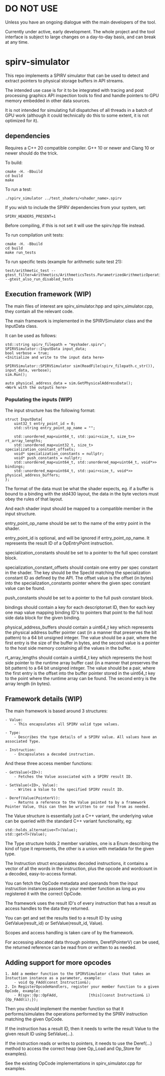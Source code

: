 # DO NOT USE

Unless you have an ongoing dialogue with the main developers of the tool.

Currently under active, early development. The whole project and the tool interface is subject to large changes on a day-to-day basis, and can break at any time.


# spirv-simulator

This repo implements a SPIRV simulator that can be used to detect and extract pointers to physical storage buffers in API streams.

The intended use case is for it to be integrated with tracing and post processing graphics API inspection tools to find and handle pointers to GPU memory embedded in other data sources.


It is not intended for simulating full dispatches of all threads in a batch of GPU work (although it could technically do this to some extent, it is not optimized for it).


## dependencies

Requires a C++ 20 compatible compiler.
G++ 10 or newer and Clang 10 or newer should do the trick.

To build:

```
cmake -H. -Bbuild
cd build
make
```

To run a test:

```
./spirv_simulator ../test_shaders/<shader_name>.spirv
```


If you wish to include the SPIRV dependencies from your system, set:
```
SPIRV_HEADERS_PRESENT=1
```
Before compiling, if this is not set it will use the spirv.hpp file instead.

To run compilation unit tests:
```
cmake -H. -Bbuild
cd build
make run_tests
```

To run specific tests (example for arithmetic suite test 21):
```
test/arithmetic_test --gtest_filter=Arithmetics/ArithmeticsTests.ParametrizedArithmeticOperation/21 --gtest_also_run_disabled_tests
```


## Execution framework (WIP)

The main files of interest are spirv_simulator.hpp and spirv_simulator.cpp, they contain all the relevant code.

The main framework is implemented in the SPIRVSimulator class and the InputData class.

It can be used as follows:

```
std::string spirv_filepath = "myshader.spirv";
SPIRVSimulator::InputData input_data;
bool verbose = true;
<Initialize and write to the input data here>

SPIRVSimulator::SPIRVSimulator sim(ReadFile(spirv_filepath.c_str()), input_data, verbose);
sim.Run();

auto physical_address_data = sim.GetPhysicalAddressData();
<Work with the outputs here>
```

### Populating the inputs (WIP)

The input structure has the following format:

```
struct InputData{
    uint32_t entry_point_id = 0;
    std::string entry_point_op_name = "";

    std::unordered_map<uint64_t, std::pair<size_t, size_t>> rt_array_lengths;
    std::unordered_map<uint32_t, size_t> specialization_constant_offsets;
    void* specialization_constants = nullptr;
    void* push_constants = nullptr;
    std::unordered_map<uint64_t, std::unordered_map<uint64_t, void*>> bindings;
    std::unordered_map<uint64_t, std::pair<size_t, void*>> physical_address_buffers;
};
```

The format of the data must be what the shader expects, eg. if a buffer is bound to a binding with the std430 layout, the data in the byte vectors must obey the rules of that layout.

And each shader input should be mapped to a compatible member in the input structure.

entry_point_op_name should be set to the name of the entry point in the shader.

entry_point_id is optional, and will be ignored if entry_point_op_name. It represents the result ID of a OpEntryPoint instruction.

specialization_constants should be set to a pointer to the full spec constant block.

specialization_constant_offsets should contain one entry per spec constant in the shader.
The key should be the SpecId matching the specialization constant ID as defined by the API.
The offset value is the offset (in bytes) into the specialization_constants pointer where the given spec constant value can be found.

push_constants should be set to a pointer to the full push constant block.

bindings should contain a key for each descriptorset ID, then for each key one map value mapping binding ID's to pointers that point to the full host side data block for the given binding.

physical_address_buffers should contain a uint64_t key which represents the physical address buffer pointer cast (in a manner that preserves the bit pattern) to a 64 bit unsigned integer. The value should be a pair, where the first entry is the size of the buffer in bytes, and the second value is a pointer to the host side memory containing all the values in the buffer.

rt_array_lengths should contain a uint64_t key which represents the host side pointer to the runtime array buffer cast (in a manner that preserves the bit pattern) to a 64 bit unsigned integer. The value should be a pair, where the first entry is the offset into the buffer pointer stored in the uint64_t key to the point where the runtime array can be found. The second entry is the array length (in bytes).


## Framework details (WIP)

The main framework is based around 3 structures:
```
- Value:
	- This encapsulates all SPIRV valid type values.

- Type:
	- Describes the type details of a SPIRV value. All values have an associated Type.

- Instruction:
	- Encapsulates a decoded instruction.
```

And these three access member functions:
```
- GetValue(<ID>):
	- Fetches the Value associated with a SPIRV result ID.

- SetValue(<ID>, Value):
	- Writes a Value to the specified SPIRV result ID.

- Deref(Value(PointerV)):
	- Returns a reference to the Value pointed to by a framework Pointer Value, this can then be written to or read from as needed.
```

The Value structure is essentially just a C++ variant, the underlying value can be queried with the standard C++ variant functionality, eg:
```
std::holds_alternative<T>(Value);
std::get<T>(Value);
```

The Type structure holds 2 member variables, one is a Enum describing the kind of type it represents, the other is a union with metadata for the given type.

The Instruction struct encapsulates decoded instructions, it contains a vector of all the words in the instruction, plus the opcode and wordcount in a decoded, easy-to-access format.

You can fetch the OpCode metadata and operands from the input instruction instances passed to your member function as long as you registered it with the correct OpCode.


The framework uses the result ID's of every instruction that has a result as access handles to the data they returned.

You can get and set the results tied to a result ID by using GetValue(result_id) or SetValue(result_id, Value).

Scopes and access handling is taken care of by the framework.

For accessing allocated data through pointers, Deref(PointerV) can be used, the returned reference can be read from or written to as needed.


## Adding support for more opcodes

```
1. Add a member function to the SPIRVSimulator class that takes an Instuction instance as a parameter, example:
	- void Op_FAdd(const Instruction&);
2. In RegisterOpcodeHandlers, register your member function to a given OpCode, example:
	- R(spv::Op::OpFAdd,              [this](const Instruction& i){Op_FAdd(i);});
```

Then you should implement the member function so that it performs/simulates the operations performed by the SPIRV instruction matching the given OpCode.

If the instruction has a result ID, then it needs to write the result Value to the given result ID using SetValue(...).

If the instruction reads or writes to pointers, it needs to use the Deref(...) method to access the correct heap (see Op_Load and Op_Store for examples).

See the existing OpCode implementations in spirv_simulator.cpp for examples.
